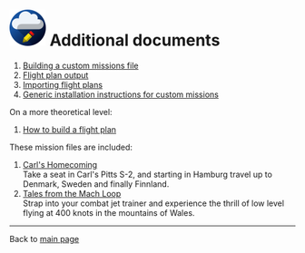 ![](favicon-64x64.png) Additional documents
===========================================

1. [Building a custom missions file](./custom-missions.md)
1. [Flight plan output](./flightplan.md)
1. [Importing flight plans](./importing-flightplans.md)
1. [Generic installation instructions for custom missions](./generic-installation.md)

On a more theoretical level:

1. [How to build a flight plan](./build-flightplan.md)

These mission files are included:

1. [Carl's Homecoming](./carls_homecoming/README.md)  
   Take a seat in Carl's Pitts S-2, and starting in Hamburg travel up to Denmark, Sweden and finally Finnland.
1. [Tales from the Mach Loop](./mach_loop/README.md)  
   Strap into your combat jet trainer and experience the thrill of low level flying at 400 knots in the mountains of Wales.

----

Back to [main page](../README.md)

